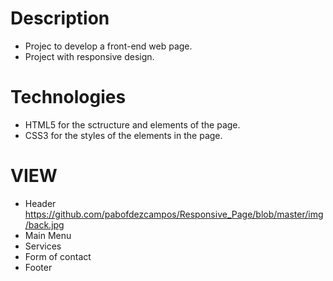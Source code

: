 # Description
- Projec to develop a front-end web page.
- Project with responsive design.

# Technologies 
- HTML5 for the sctructure and elements of the page.
- CSS3 for the styles of the elements in the page.

# VIEW
- Header
https://github.com/pabofdezcampos/Responsive_Page/blob/master/img/back.jpg
- Main Menu
- Services
- Form of contact
- Footer
